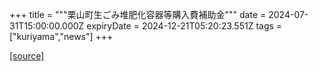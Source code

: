 +++
title = """栗山町生ごみ堆肥化容器等購入費補助金"""
date = 2024-07-31T15:00:00.000Z
expiryDate = 2024-12-21T05:20:23.551Z
tags = ["kuriyama","news"]
+++


[[source]](https://www.town.kuriyama.hokkaido.jp/soshiki/45/28246.html)
